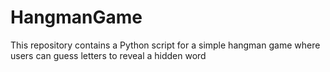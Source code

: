# HangmanGame
This repository contains a Python script for a simple hangman game where users can guess letters to reveal a hidden word
